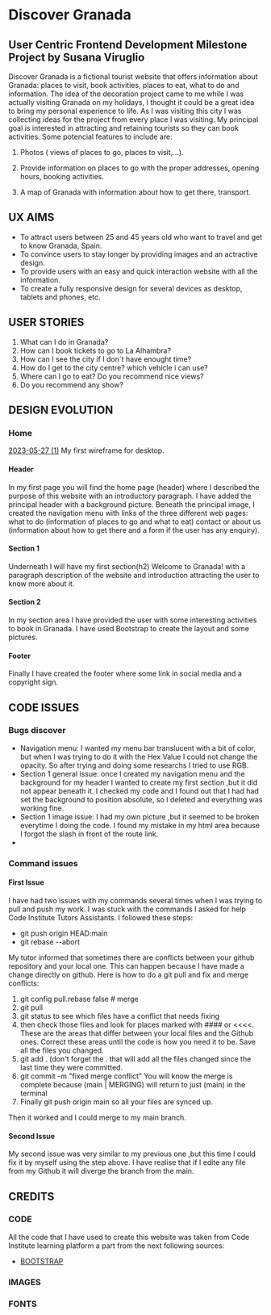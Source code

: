 # Discover Granada

## User Centric Frontend Development Milestone Project by Susana Viruglio

Discover Granada is a fictional tourist website that offers information about Granada: places to visit, book activities, places to eat, what to do and information. The idea of the decoration project came to me while I was actually visiting Granada on my holidays, I thought it could be a great idea to bring my personal experience to life. As I was visiting this city I was collecting ideas for the project from every place I was visiting.
My principal goal is interested in attracting and retaining tourists so they can book activities.
Some potencial features to include are:

1. Photos ( views of places to go, places to visit,...).

2. Provide information on places to go with the proper addresses, opening hours, booking activities.

3. A map of Granada with information about how to get there, transport.

## UX AIMS

* To attract users between 25 and 45 years old who want to travel and get to know Granada, Spain.
* To convince users to stay longer by providing images and an actractive design.
* To provide users with an easy and quick interaction website with all the information.
* To create a fully responsive design for several devices as desktop, tablets and phones, etc.

## USER STORIES

1. What can I do in Granada?
2. How can I book tickets to go to La Alhambra?
3. How can I see the city if I don´t have enought time?
4. How do I get to the city centre? which vehicle i can use?
5. Where can I go to eat? Do you recommend nice views?
6. Do you recommend any show?

## DESIGN EVOLUTION

### Home

[2023-05-27 (1)](https://github.com/susanaviruglio/Milestone-project-1/assets/127688431/f99842a6-7dc5-496d-aa94-5acefee3101d)
My first wireframe for desktop.

#### Header

In my first page you will find the home page (header) where I described the purpose of this website with an introductory paragraph. I have added the principal header with a background picture. Beneath the principal image, I created the navigation menu with links of the three different web pages: what to do (information of places to go and what to eat) contact or about us (information about how to get there and a form if the user has any enquiry).

#### Section 1

Underneath I will have my first section(h2) Welcome to Granada! with a paragraph description of the website and introduction attracting the user to know more about it.

#### Section 2

In my section area I have provided the user with some interesting activities to book in Granada. I have used Bootstrap to create the layout and some pictures.

#### Footer

Finally I have created the footer where some link in social media and a copyright sign.


## CODE ISSUES

### Bugs discover
* Navigation menu: I wanted my menu bar translucent with a bit of color, but when I was trying to do it with the Hex Value I could not change the opacity. So after trying and doing some researchs I tried to use RGB.
* Section 1 general issue: once I created my navigation menu and the background for my header I wanted to create my first section ,but it did not appear beneath it. I checked my code and I found out that I had had set the background to position absolute, so I deleted and everything was working fine.
* Section 1 image issue: I had my own picture ,but it seemed to be broken everytime I doing the code. I found my mistake in my html area because I forgot the slash in front of the route link.
* 

### Command issues 

#### First Issue
I have had two issues with my commands several times when I was trying to pull and push my work.
I was stuck with the commands I asked for help Code Institute Tutors Assistants. I followed these steps:
* git push origin HEAD:main
* git rebase --abort

My tutor informed that sometimes there are conflicts between your github repository and your local one. This can happen because I have made a change directly on github.  Here is how to do a git pull and fix and merge conflicts:
1.  git config pull.rebase false # merge
2.  git pull
3.  git status to see which files have a conflict that needs fixing
4.  then check those files and look for places marked with #### or <<<<. These are the areas that differ between your local files and the Github ones. Correct these areas until the code is how you need it to be. Save all the files you changed.
5. git add .  (don't forget the . that will add all the files changed since the last time they were committed.
6. git commit -m "fixed merge conflict"  You will know the merge is complete because (main | MERGING)  will return to just (main)  in the terminal
7. Finally git push origin main so all your files are synced up.

Then it worked and I could merge to my main branch. 
#### Second Issue
My second issue was very similar to my previous one ,but this time I could fix it by myself using the step above. I have realise that if I edite any file from my Github it will diverge the branch from the main.

## CREDITS

### CODE

All the code that I have used to create this website was taken from Code Institute learning platform a part from the next following sources:
* [BOOTSTRAP](https://getbootstrap.com/)

### IMAGES

### FONTS
